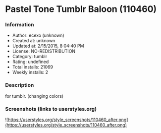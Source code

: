 # Pastel Tone Tumblr Baloon (110460)

### Information
- Author: ecexo (unknown)
- Created at: unknown
- Updated at: 2/15/2015, 8:04:40 PM
- License: NO-REDISTRIBUTION
- Category: tumblr
- Rating: undefined
- Total installs: 21069
- Weekly installs: 2


### Description
for tumblr. (changing colors)


### Screenshots (links to userstyles.org)
![https://userstyles.org/style_screenshots/110460_after.png](https://userstyles.org/style_screenshots/110460_after.png)


